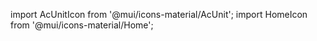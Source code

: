 import AcUnitIcon from '@mui/icons-material/AcUnit';
import HomeIcon from '@mui/icons-material/Home';